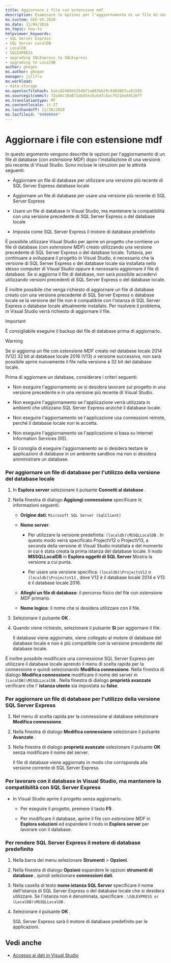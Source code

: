 ```yaml
---
title: Aggiornare i file con estensione mdf
description: Esaminare le opzioni per l'aggiornamento di un file di database (con estensione MDF) dopo l'installazione di una versione più recente di Visual Studio.
ms.custom: SEO-VS-2020
ms.date: 11/04/2016
ms.topic: how-to
helpviewer_keywords:
- SQL Server Express
- SQL Server LocalDB
- LocalDB
- SQLEXPRESS
- upgrading SQLExpress to SQLExpress
- upgrading to LocalDB
author: ghogen
ms.author: ghogen
manager: jillfra
ms.workload:
- data-storage
ms.openlocfilehash: babc82469d32540f1a003b629c9d83887ca91595
ms.sourcegitcommit: 72a49c10a872ab45ec6c6d7c4ac7521be84526ff
ms.translationtype: MT
ms.contentlocale: it-IT
ms.lasthandoff: 11/20/2020
ms.locfileid: "94998044"
---
```

# <a name="upgrade-mdf-files"></a>Aggiornare i file con estensione mdf

In questo argomento vengono descritte le opzioni per l'aggiornamento di un file di database (con *estensione MDF*) dopo l'installazione di una versione più recente di Visual Studio. Sono incluse le istruzioni per le attività seguenti:

- Aggiornare un file di database per utilizzare una versione più recente di SQL Server Express database locale

- Aggiornare un file di database per usare una versione più recente di SQL Server Express

- Usare un file di database in Visual Studio, ma mantenere la compatibilità con una versione precedente di SQL Server Express o del database locale

- Imposta come SQL Server Express il motore di database predefinito

È possibile utilizzare Visual Studio per aprire un progetto che contiene un file di database (con *estensione MDF*) creato utilizzando una versione precedente di SQL Server Express o del database locale. Tuttavia, per continuare a sviluppare il progetto in Visual Studio, è necessario che la versione di SQL Server Express o del database locale sia installata nello stesso computer di Visual Studio oppure è necessario aggiornare il file di database. Se si aggiorna il file di database, non sarà possibile accedervi utilizzando versioni precedenti di SQL Server Express o del database locale.

È inoltre possibile che venga richiesto di aggiornare un file di database creato con una versione precedente di SQL Server Express o database locale se la versione del file non è compatibile con l'istanza di SQL Server Express o database locale attualmente installato. Per risolvere il problema, in Visual Studio verrà richiesto di aggiornare il file.

> [!IMPORTANT]
> È consigliabile eseguire il backup del file di database prima di aggiornarlo.

> [!WARNING]
> Se si aggiorna un file con *estensione MDF* creato nel database locale 2014 (V12) 32 bit al database locale 2016 (V13) o versione successiva, non sarà possibile aprire nuovamente il file nella versione a 32 bit del database locale.

Prima di aggiornare un database, considerare i criteri seguenti:

- Non eseguire l'aggiornamento se si desidera lavorare sul progetto in una versione precedente e in una versione più recente di Visual Studio.

- Non eseguire l'aggiornamento se l'applicazione verrà utilizzata in ambienti che utilizzano SQL Server Express anziché il database locale.

- Non eseguire l'aggiornamento se l'applicazione usa connessioni remote, perché il database locale non le accetta.

- Non eseguire l'aggiornamento se l'applicazione si basa su Internet Information Services (IIS).

- Si consiglia di eseguire l'aggiornamento se si desidera testare le applicazioni di database in un ambiente sandbox ma non si desidera amministrare un database.

### <a name="to-upgrade-a-database-file-to-use-the-localdb-version"></a>Per aggiornare un file di database per l'utilizzo della versione del database locale

1. In **Esplora server** selezionare il pulsante **Connetti al database** .

2. Nella finestra di dialogo **Aggiungi connessione** specificare le informazioni seguenti:

    - **Origine dati**: `Microsoft SQL Server (SqlClient)`

    - **Nome server**:

        - Per utilizzare la versione predefinita: `(localdb)\MSSQLLocalDB` .  In questo modo verrà specificato ProjectV12 o ProjectV13, a seconda della versione di Visual Studio installata e del momento in cui è stata creata la prima istanza del database locale. Il nodo **MSSQLLocalDB** in **Esplora oggetti di SQL Server** Mostra la versione a cui punta.

        - Per usare una versione specifica: `(localdb)\ProjectsV12` o `(localdb)\ProjectsV13` , dove V12 è il database locale 2014 e V13 è il database locale 2016.

    - **Alleghi un file di database**: il percorso fisico del file con *estensione MDF* primario.

    - **Nome logico**: il nome che si desidera utilizzare con il file.

3. Selezionare il pulsante **OK** .

4. Quando viene richiesto, selezionare il pulsante **Sì** per aggiornare il file.

    Il database viene aggiornato, viene collegato al motore di database del database locale e non è più compatibile con la versione precedente del database locale.

È inoltre possibile modificare una connessione SQL Server Express per utilizzare il database locale aprendo il menu di scelta rapida per la connessione e quindi selezionando **Modifica connessione**. Nella finestra di dialogo **Modifica connessione** modificare il nome del server in `(LocalDB)\MSSQLLocalDB` . Nella finestra di dialogo **proprietà avanzate** verificare che l' **istanza utente** sia impostata su **false**.

### <a name="to-upgrade-a-database-file-to-use-the-sql-server-express-version"></a>Per aggiornare un file di database per l'utilizzo della versione SQL Server Express

1. Nel menu di scelta rapida per la connessione al database selezionare **Modifica connessione**.

2. Nella finestra di dialogo **Modifica connessione** selezionare il pulsante **Avanzate** .

3. Nella finestra di dialogo **proprietà avanzate** selezionare il pulsante **OK** senza modificare il nome del server.

    Il file di database viene aggiornato in modo che corrisponda alla versione corrente di SQL Server Express.

### <a name="to-work-with-the-database-in-visual-studio-but-retain-compatibility-with-sql-server-express"></a>Per lavorare con il database in Visual Studio, ma mantenere la compatibilità con SQL Server Express

- In Visual Studio aprire il progetto senza aggiornarlo.

  - Per eseguire il progetto, premere il tasto **F5** .

  - Per modificare il database, aprire il file con *estensione MDF* in **Esplora soluzioni** ed espandere il nodo in **Esplora server** per lavorare con il database.

### <a name="to-make-sql-server-express-the-default-database-engine"></a>Per rendere SQL Server Express il motore di database predefinito

1. Nella barra dei menu selezionare **Strumenti** > **Opzioni**.

2. Nella finestra di dialogo **Opzioni** espandere le opzioni **strumenti di database** , quindi selezionare **connessioni dati**.

3. Nella casella di testo **nome istanza SQL Server** specificare il nome dell'istanza di SQL Server Express o del database locale che si desidera utilizzare. Se l'istanza non è denominata, specificare `.\SQLEXPRESS or (LocalDB)\MSSQLLocalDB` .

4. Selezionare il pulsante **OK** .

    SQL Server Express sarà il motore di database predefinito per le applicazioni.

## <a name="see-also"></a>Vedi anche

- [Accesso ai dati in Visual Studio](accessing-data-in-visual-studio.md)
